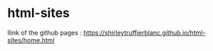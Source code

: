 # html-sites

llink of the github pages : https://shirleytruffierblanc.github.io/html-sites/home.html

